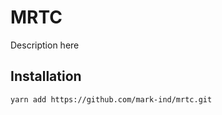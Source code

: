 # MRTC

Description here

## Installation

```shell
yarn add https://github.com/mark-ind/mrtc.git
```